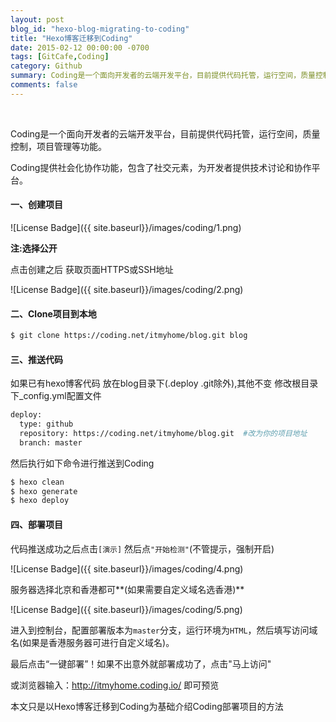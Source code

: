 ```yaml
---
layout: post
blog_id: "hexo-blog-migrating-to-coding"
title: "Hexo博客迁移到Coding"
date: 2015-02-12 00:00:00 -0700
tags: [GitCafe,Coding]
category: Github
summary: Coding是一个面向开发者的云端开发平台，目前提供代码托管，运行空间，质量控制，项目管理等功能。Coding提供社会化协作功能，包含了社交元素，为开发者提供技术讨论和协作平台。
comments: false
---
```

<br>

Coding是一个面向开发者的云端开发平台，目前提供代码托管，运行空间，质量控制，项目管理等功能。

Coding提供社会化协作功能，包含了社交元素，为开发者提供技术讨论和协作平台。

#### 一、创建项目

![License Badge]({{ site.baseurl}}/images/coding/1.png)

**注:选择公开**

点击创建之后 获取页面HTTPS或SSH地址

![License Badge]({{ site.baseurl}}/images/coding/2.png)

#### 二、Clone项目到本地

```bash
$ git clone https://coding.net/itmyhome/blog.git blog
```

#### 三、推送代码

如果已有hexo博客代码 放在blog目录下(.deploy .git除外),其他不变 修改根目录下_config.yml配置文件

```bash
deploy:
  type: github
  repository: https://coding.net/itmyhome/blog.git  #改为你的项目地址
  branch: master
```
  
然后执行如下命令进行推送到Coding

```bash
$ hexo clean
$ hexo generate
$ hexo deploy
```

#### 四、部署项目

代码推送成功之后点击`[演示]` 然后点`"开始检测"`(不管提示，强制开启)

![License Badge]({{ site.baseurl}}/images/coding/4.png)

服务器选择北京和香港都可**(如果需要自定义域名选香港)**

![License Badge]({{ site.baseurl}}/images/coding/5.png)

进入到控制台，配置部署版本为`master`分支，运行环境为`HTML`，然后填写访问域名(如果是香港服务器可进行自定义域名)。

最后点击“一键部署”！如果不出意外就部署成功了，点击"马上访问"

或浏览器输入：http://itmyhome.coding.io/  即可预览

本文只是以Hexo博客迁移到Coding为基础介绍Coding部署项目的方法

<br>
